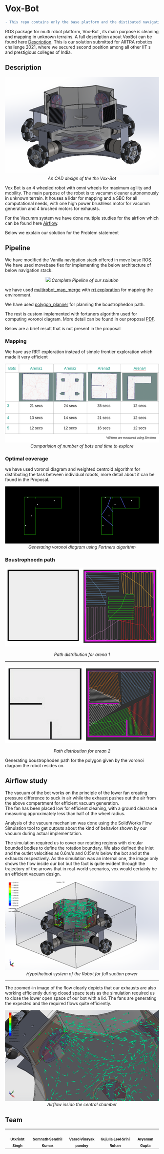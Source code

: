 # Vox-Bot

```diff
- This repo contains only the base platform and the distibuted navigation stack and the mapping planner
```

ROS package for multi robot platform, Vox-Bot , its main purpose is cleaning and mapping in unknown terrains. A full description about VoxBot can be found here <a href="#desciption">Description</a>. This is our solution submitted for AIITRA robotics challenge 2021, where we secured second position among all other IIT s and prestigious colleges of India.

## Description

<p align="center">
<img src="media/vox-bot-description.png"/>
<i>An CAD design of the the Vox-Bot</i>
</p>

Vox Bot is an 4 wheeled robot with omni wheels for maximum agility and mobility. The main purpose of the robot is to vacumm cleaner autonomously in unknown terrain.
It houses a lidar for mapping and a SBC for all computational needs, with one high power brushless motor for vacumm generation and 4 brushed motors for exhausts.

For the Vacumm system we have done multiple studies for the airflow which can be found here <a href="#airflowstudy">Airflow</a>.

Below we explain our solution for the Problem statement

## Pipeline

We have modified the Vanilla navigation stack offered in move base ROS. We have used movebase flex for implementing the below architecture of below navigation stack.

<p align="center">
<img src="media/pipeline.png"/>
<i>Complete Pipeline of our solution</i>
</p>

we have used [multirobot_map_merge](http://wiki.ros.org/multirobot_map_merge) with [rrt exploration](http://wiki.ros.org/rrt_exploration) for mapping the environment.

We have used [polygon_planner](https://github.com/ethz-asl/polygon_coverage_planning) for planning the boustrophedon path.

The rest is custom implemented with fortuners algorithm used for computing voronoi diagram. More detail can be found in our proposal [PDF](https://drive.google.com/file/d/1JusOGQFmkjaVjfD4kQLPCjKfHKlH5u1N/preview).

Below are a brief result that is not present in the proposal
### Mapping 
We have use RRT exploration instead of simple frontier exploration which made it very efficient

<p align="center">
<img src="media/mapping_time.png"/>
<i>Comparision of number of bots and time to explore</i>
</p>

### Optimal coverage

we have used voronoi diagram and weighted centroid algorithm for distributing the task between individual robots, more detail about it can be found in the Proposal.

<p align="center">
<img src="media/voronoi.png"/>
<i>Generating voronoi diagram using Fortners algorithm</i>
</p>

### Boustrophoedn path

<p align="center">
<img src="media/bpath1.png"/>
</p>
<p align="center">
<i>Path distribution for arena 1</i>
</p>
<hr/>
<p align="center">
<img src="media/bpath2.png"/> 
</p>
<p align="center">
<i>Path distribution for arean 2</i>
</p>

Generating boustrophoden path for the polygon given by the voronoi diagram the robot resides on.

## Airflow study

The vacuum of the bot works on the principle of the lower fan creating pressure difference to suck in air while the exhaust pushes out the air from the above compartment for efficient vacuum generation.  
The fan has been placed low for efficient cleaning, with a ground clearance measuring approximately less than half of the wheel radius.

Analysis of the vacuum mechanism was done using the SolidWorks Flow Simulation tool to get outputs about the kind of behavior shown by our vacuum during actual implementation.

The simulation required us to cover our rotating regions with circular bounded bodies to define the rotation boundary. We also defined the inlet and the outlet velocities as 0.6m/s and 0.15m/s below the bot and at the exhausts respectively. As the simulation was an internal one, the image only shows the flow inside our bot but the fact is quite evident through the trajectory of the arrows that in real-world scenarios, vox would certainly be an efficient vacuum design.

<p align="center">
<img src="media/airflow-study.png"/>
<i>Hypothetical system of the Robot for full suction power</i>
</p>
<hr/>

The zoomed-in image of the flow clearly depicts that our exhausts are also working efficiently during closed space tests as the simulation required us to close the lower open space of our bot with a lid. The fans are generating the expected and the required flows quite efficiently.


<p align="center">
<img src="media/airflow-closeup.png"/>
<i>Airflow inside the central chamber</i>
</p>

## Team
<table>
<td align="center">
     <a href="https://github.com/jsparrow08">
    <img src="https://avatars.githubusercontent.com/u/77740824?s=460&v=4" width="100px;" alt=""/><br /><sub><b>Utkrisht Singh</b></sub></a><br />
	</td>
 <td align="center">
     <a href="https://github.com/hex-plex">
    <img src="https://avatars0.githubusercontent.com/u/56990337?s=460&v=4" width="100px;" alt=""/><br /><sub><b>Somnath Sendhil Kumar </b></sub></a><br />
    </td>
<td align="center">
     <a href="https://github.com/GeneralVader">
    <img src="https://avatars.githubusercontent.com/u/77744383?s=460&v=4" width="100px;" alt=""/><br /><sub><b>Varad Vinayak pandey</b></sub></a><br />
	</td>
    <td align="center">
     <a href="https://github.com/Srini-Rohan">
    <img src="https://avatars.githubusercontent.com/u/76437900?s=460&v=4" width="100px;" alt=""/><br /><sub><b>Gujulla Leel Srini Rohan</b></sub></a><br />
	</td>
	<td align="center">
     <a href="https://github.com/phoenixrider12">
    <img src="https://avatars.githubusercontent.com/u/76533398?s=460&v=4" width="100px;" alt=""/><br /><sub><b>Aryaman Gupta</b></sub></a><br />
	</td>

</table>
